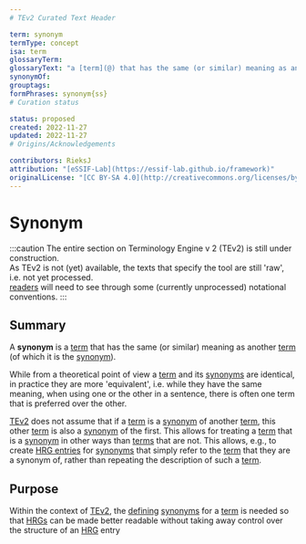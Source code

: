 ```yaml
---
# TEv2 Curated Text Header

term: synonym
termType: concept
isa: term
glossaryTerm:
glossaryText: "a [term](@) that has the same (or similar) meaning as another [term](@)."
synonymOf:
grouptags:
formPhrases: synonym{ss}
# Curation status

status: proposed
created: 2022-11-27
updated: 2022-11-27
# Origins/Acknowledgements

contributors: RieksJ
attribution: "[eSSIF-Lab](https://essif-lab.github.io/framework)"
originalLicense: "[CC BY-SA 4.0](http://creativecommons.org/licenses/by-sa/4.0/?ref=chooser-v1)"
---
```


# Synonym

:::caution
The entire section on Terminology Engine v 2 (TEv2) is still under construction.<br/>
As TEv2 is not (yet) available, the texts that specify the tool are still 'raw', i.e. not yet processed.<br/>[readers](@) will need to see through some (currently unprocessed) notational conventions.
:::

## Summary

A **synonym** is a [term](@) that has the same (or similar) meaning as another [term](@) (of which it is the [synonym](@)).

While from a theoretical point of view a [term](@) and its [synonyms](@) are identical, in practice they are more 'equivalent', i.e. while they have the same meaning, when using one or the other in a sentence, there is often one term that is preferred over the other.

[TEv2](@) does not assume that if a [term](@) is a [synonym](@) of another [term](@), this other [term](@) is also a [synonym](@) of the first. This allows for treating a [term](@) that is a [synonym](@) in other ways than [terms](@) that are not. This allows, e.g., to create [HRG entries](@) for [synonyms](@) that simply refer to the [term](@) that they are a synonym of, rather than repeating the description of such a [term](@).

## Purpose

Within the context of [TEv2](@), the [defining](@) [synonyms](@) for a [term](@) is needed so that [HRGs](@) can be made better readable without taking away control over the structure of an [HRG](@) entry
